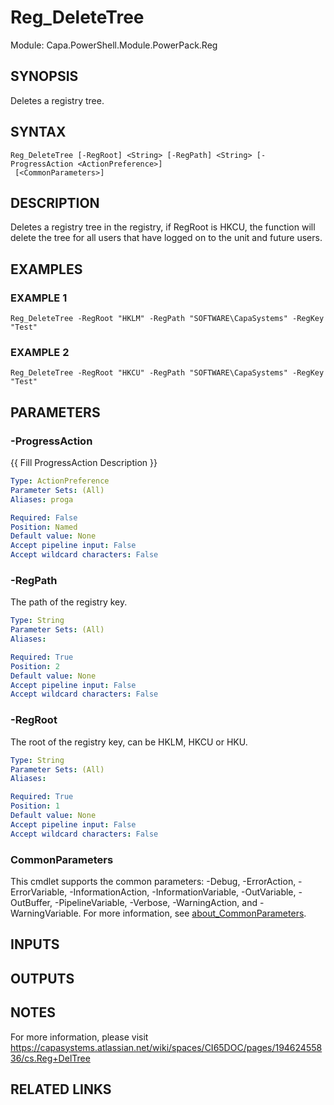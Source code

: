 # Reg_DeleteTree

Module: Capa.PowerShell.Module.PowerPack.Reg

## SYNOPSIS
Deletes a registry tree.

## SYNTAX

```
Reg_DeleteTree [-RegRoot] <String> [-RegPath] <String> [-ProgressAction <ActionPreference>]
 [<CommonParameters>]
```

## DESCRIPTION
Deletes a registry tree in the registry, if RegRoot is HKCU, the function will delete the tree for all users that have logged on to the unit and future users.

## EXAMPLES

### EXAMPLE 1
```
Reg_DeleteTree -RegRoot "HKLM" -RegPath "SOFTWARE\CapaSystems" -RegKey "Test"
```

### EXAMPLE 2
```
Reg_DeleteTree -RegRoot "HKCU" -RegPath "SOFTWARE\CapaSystems" -RegKey "Test"
```

## PARAMETERS

### -ProgressAction
{{ Fill ProgressAction Description }}

```yaml
Type: ActionPreference
Parameter Sets: (All)
Aliases: proga

Required: False
Position: Named
Default value: None
Accept pipeline input: False
Accept wildcard characters: False
```

### -RegPath
The path of the registry key.

```yaml
Type: String
Parameter Sets: (All)
Aliases:

Required: True
Position: 2
Default value: None
Accept pipeline input: False
Accept wildcard characters: False
```

### -RegRoot
The root of the registry key, can be HKLM, HKCU or HKU.

```yaml
Type: String
Parameter Sets: (All)
Aliases:

Required: True
Position: 1
Default value: None
Accept pipeline input: False
Accept wildcard characters: False
```

### CommonParameters
This cmdlet supports the common parameters: -Debug, -ErrorAction, -ErrorVariable, -InformationAction, -InformationVariable, -OutVariable, -OutBuffer, -PipelineVariable, -Verbose, -WarningAction, and -WarningVariable. For more information, see [about_CommonParameters](http://go.microsoft.com/fwlink/?LinkID=113216).

## INPUTS

## OUTPUTS

## NOTES
For more information, please visit https://capasystems.atlassian.net/wiki/spaces/CI65DOC/pages/19462455836/cs.Reg+DelTree

## RELATED LINKS

